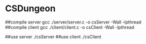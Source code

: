# CSDungeon

##compile server
gcc ./server/server.c -o csServer -Wall -lpthread
##compile client
gcc ./client/client.c -o csClient -Wall -lpthread

##use server
./csServer <port>
##use client
./csClient <adresse-serveur> <port> <message-a-transmettre>